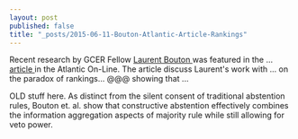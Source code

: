 ```yaml
---
layout: post
published: false
title: "_posts/2015-06-11-Bouton-Atlantic-Article-Rankings"
---
```



<p>  Recent research by GCER Fellow <a href="https://sites.google.com/site/boutonllj/"> Laurent Bouton </a>  was featured in the ...  <a href="http://www.voxeu.org/article/constructive-abstention-reforming-european-council-voting">   article </a>  in the Atlantic On-Line. The article discuss Laurent's work with ... on the paradox of rankings... @@@ showing that ... </p>

<p> OLD stuff here. As distinct from the silent consent of traditional abstention rules, Bouton et. al. show that constructive abstention  effectively combines the information aggregation aspects of majority rule while still allowing for veto power.    </p>
